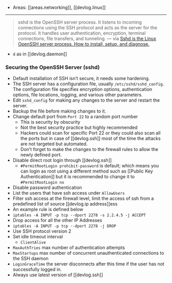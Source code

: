
- Areas: [[areas.networking]], [[devlog.linux]]

---

> sshd is the OpenSSH server process. It listens to incoming connections using the SSH protocol and acts as the server for the protocol. It handles user authentication, encryption, terminal connections, file transfers, and tunneling. — via [Sshd is the Linux OpenSSH server process. How to install, setup, and diagnose.](https://www.ssh.com/academy/ssh/sshd)

- `d` as in [[devlog.daemon]]

### Securing the OpenSSH Server (sshd)

- Default installation of SSH isn’t secure, it needs some hardening.
- The SSH server has a configuration file, usually `/etc/sshd/sshd_config`. The configuration file specifies encryption options, authentication options, file locations, logging, and various other parameters.
- Edit `sshd_config` for making any changes to the server and restart the server.
- Backup the file before making changes to it.
- Change default port from `Port 22` to a random port number
  - This is security by obscurity
  - Not the best security practice but highly recommended
  - Hackers could scan for specific Port 22 or they could also scan all the ports but in case of [[devlog.ssh]] most of the time the attacks are not targeted but automated.
  - Don’t forget to make the changes to the firewall rules to allow the newly defined port.
- Disable direct root login through [[devlog.ssh]]
  - `#PermitRootLogin prohibit-password` is default; which means you can login as root using a different method such as [[Public Key Authentication]] but it is recommended to change it to `#PermitRootLogin no`
- Disable password authentication
- List the users that have ssh access under `AllowUsers`
- Filter ssh access at the firewall level, limit the access of ssh from a predefined list of source [[devlog.ip address]]ess
- An example rule is defined below
- `iptables -A INPUT -p tcp --dport 2278 -s 2.2.4.5 -j ACCEPT`
- Drop access for all the other IP Addresses
- `iptables -A INPUT -p tcp --dport 2278 -j DROP`
- Use SSH protocol version 2
- Set idle timeout interval
  - `ClientAlive`
- `MaxAuthTries` max number of authentication attempts
- `MaxStartups` max number of concurrent unauthenticated connections to the SSH daemon
- `LoginGraceTime` the server disconnects after this time if the user has not successfully logged in.
- Always use latest version of [[devlog.ssh]]
